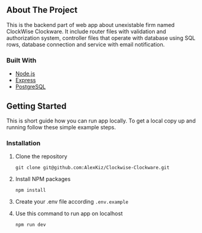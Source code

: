 
## About The Project

This is the backend part of web app about unexistable firm named ClockWise Clockware. It include router files with validation and authorization system, controller files that operate with database using  SQL rows, database connection and service with email notification.


### Built With


* [Node.js](https://nodejs.org/en/)
* [Express](https://expressjs.com/)
* [PostgreSQL](https://www.postgresql.org/)

## Getting Started

This is short guide how you can run app locally.
To get a local copy up and running follow these simple example steps.


### Installation

1. Clone the repository
   ```
   git clone git@github.com:AlexKiz/Clockwise-Clockware.git
   ```
2. Install NPM packages
   ```
   npm install
   ```
3. Create your .env file according `.env.example`

4. Use this command to run app on localhost
    ```
    npm run dev
    ```
